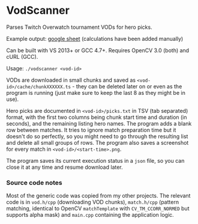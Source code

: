 # VodScanner

Parses Twitch Overwatch tournament VODs for hero picks.

Example output: [google sheet](https://docs.google.com/spreadsheets/d/1Uvilc3Hj9vp2YDRrV5uaHfyOjms3Wy0PC8qVgy065SE/edit?usp=sharing) (calculations have been added manually)

Can be built with VS 2013+ or GCC 4.7+. Requires OpenCV 3.0 (both) and cURL (GCC).

Usage: `./vodscanner <vod-id>`

VODs are downloaded in small chunks and saved as `<vod-id>/cache/chunkXXXXXX.ts` - they can be deleted later on or even as the program is running (just make sure to keep the last 8 as they might be in use).

Hero picks are documented in `<vod-id>/picks.txt` in TSV (tab separated) format, with the first two columns being chunk start time and duration (in seconds), and the remaining listing hero names. The program adds a blank row between matches. It tries to ignore match preparation time but it doesn't do so perfectly, so you might need to go through the resulting list and delete all small groups of rows. The program also saves a screenshot for every match in `<vod-id>/<start-time>.png`.

The program saves its current execution status in a `json` file, so you can close it at any time and resume download later.

### Source code notes

Most of the generic code was copied from my other projects. The relevant code is in `vod.h/cpp` (downloading VOD chunks), `match.h/cpp` (pattern matching, identical to OpenCV `matchTemplate` with `CV_TM_CCORR_NORMED` but supports alpha mask) and `main.cpp` containing the application logic.
